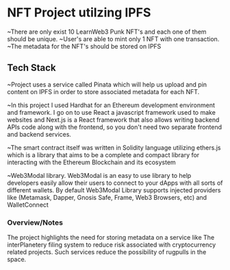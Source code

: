 # NFT Project utilzing IPFS
~There are only exist 10 LearnWeb3 Punk NFT's and each one of them should be unique.
~User's are able to mint only 1 NFT with one transaction.
~The metadata for the NFT's should be stored on IPFS

## Tech Stack
~Project uses a service called Pinata which will help us upload and pin content on IPFS in order to store associated metadata for each NFT.

~In this project I used Hardhat for an Ethereum development environment and framework. I go on to use React a javascript framework used to make websites and Next.js is a React framework that also allows writing backend APIs code along with the frontend, so you don't need two separate frontend and backend services.

~The smart contract itself was written in Solidity language utilizing ethers.js which is a library that aims to be a complete and compact library for interacting with the Ethereum Blockchain and its ecosystem

~Web3Modal library. Web3Modal is an easy to use library to help developers easily allow their users to connect to your dApps with all sorts of different wallets. By default Web3Modal Library supports injected providers like (Metamask, Dapper, Gnosis Safe, Frame, Web3 Browsers, etc) and WalletConnect

### Overview/Notes
The project highlights the need for storing metadata on a service like The interPlanetery filing system to reduce risk associated with cryptocurrency related projects.  Such services reduce the possibility of rugpulls in the space.

